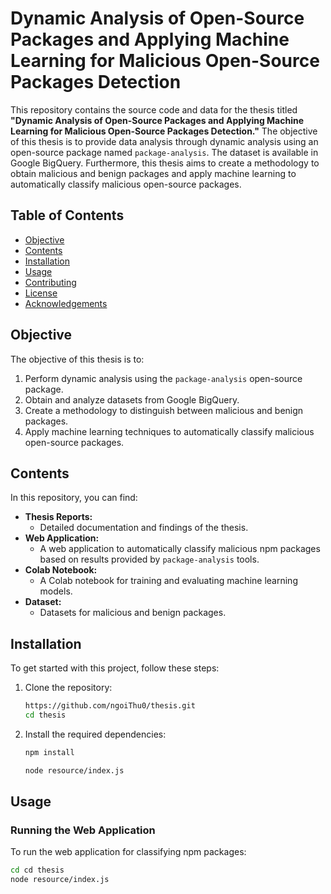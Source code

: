 # Dynamic Analysis of Open-Source Packages and Applying Machine Learning for Malicious Open-Source Packages Detection



This repository contains the source code and data for the thesis titled **"Dynamic Analysis of Open-Source Packages and Applying Machine Learning for Malicious Open-Source Packages Detection."** The objective of this thesis is to provide data analysis through dynamic analysis using an open-source package named `package-analysis`. The dataset is available in Google BigQuery. Furthermore, this thesis aims to create a methodology to obtain malicious and benign packages and apply machine learning to automatically classify malicious open-source packages.

## Table of Contents

- [Objective](##objective)
- [Contents](##contents)
- [Installation](##installation)
- [Usage](##usage)
- [Contributing](#contributing)
- [License](#license)
- [Acknowledgements](#acknowledgements)

## Objective

The objective of this thesis is to:
1. Perform dynamic analysis using the `package-analysis` open-source package.
2. Obtain and analyze datasets from Google BigQuery.
3. Create a methodology to distinguish between malicious and benign packages.
4. Apply machine learning techniques to automatically classify malicious open-source packages.

## Contents

In this repository, you can find:

- **Thesis Reports:**
  - Detailed documentation and findings of the thesis.
- **Web Application:**
  - A web application to automatically classify malicious npm packages based on results provided by `package-analysis` tools.
- **Colab Notebook:**
  - A Colab notebook for training and evaluating machine learning models.
- **Dataset:**
  - Datasets for malicious and benign packages.

## Installation

To get started with this project, follow these steps:

1. Clone the repository:
    ```sh
    https://github.com/ngoiThu0/thesis.git
    cd thesis
    ```

2. Install the required dependencies:
    ```sh
    npm install

    node resource/index.js
    ```

## Usage

### Running the Web Application

To run the web application for classifying npm packages:

```sh
cd cd thesis
node resource/index.js
